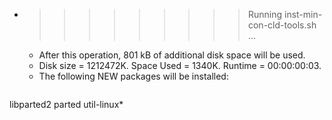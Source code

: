 * >>>>>>>>> Running inst-min-con-cld-tools.sh ...
  * After this operation, 801 kB of additional disk space will be used.
  * Disk size = 1212472K. Space Used = 1340K. Runtime = 00:00:00:03.
  * The following NEW packages will be installed:
  ```bash
libparted2 parted util-linux*
  ```
